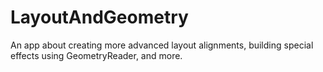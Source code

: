 # LayoutAndGeometry
An app about creating more advanced layout alignments, building special effects using GeometryReader, and more.
